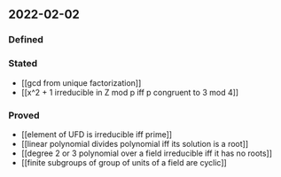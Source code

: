 ## 2022-02-02
### Defined
### Stated
- [[gcd from unique factorization]]
- [[x^2 + 1 irreducible in Z mod p iff p congruent to 3 mod 4]]
### Proved
- [[element of UFD is irreducible iff prime]]
- [[linear polynomial divides polynomial iff its solution is a root]]
- [[degree 2 or 3 polynomial over a field irreducible iff it has no roots]]
- [[finite subgroups of group of units of a field are cyclic]]